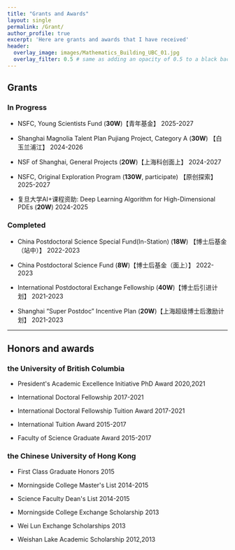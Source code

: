 ```yaml
---
title: "Grants and Awards"
layout: single
permalink: /Grant/
author_profile: true
excerpt: 'Here are grants and awards that I have received'
header:
  overlay_image: images/Mathematics_Building_UBC_01.jpg
  overlay_filter: 0.5 # same as adding an opacity of 0.5 to a black background
---
```


## Grants

### In Progress

+ NSFC, Young Scientists Fund (**30W**)【青年基金】   2025-2027

+ Shanghai Magnolia Talent Plan Pujiang Project, Category A (**30W**) 【白玉兰浦江】  2024-2026

+ NSF of Shanghai, General Projects (**20W**)【上海科创面上】     2024-2027

+ NSFC, Original Exploration Program (**130W**, participate) 【原创探索】 2025-2027
 
+ 复旦大学AI+课程资助: Deep Learning Algorithm for High-Dimensional PDEs  (**20W**)      2024-2025

### Completed  

+ China Postdoctoral Science Special Fund(In-Station)   (**18W**) 【博士后基金（站中）】   2022-2023 
            
+ China Postdoctoral Science Fund    (**8W**)【博士后基金（面上）】     2022-2023

+ International Postdoctoral Exchange Fellowship    (**40W**)【博士后引进计划】       2021-2023

+ Shanghai “Super Postdoc” Incentive Plan   (**20W**)【上海超级博士后激励计划】       2021-2023

---


##  Honors and awards


### the University of British Columbia
+ President's Academic Excellence Initiative PhD Award                  2020,2021

+ International Doctoral Fellowship                                    2017-2021

+ International Doctoral Fellowship Tuition Award                     2017-2021

+ International Tuition Award                                         2015-2017
  
+ Faculty of Science Graduate Award                                 2015-2017     



### the Chinese University of Hong Kong

+ First Class Graduate Honors                                            2015

+ Morningside College Master's List                                    2014-2015

+ Science Faculty Dean's List                                          2014-2015

+ Morningside College Exchange Scholarship                           2013
  
+ Wei Lun Exchange Scholarships                                     2013

+ Weishan Lake Academic Scholarship                          2012,2013



